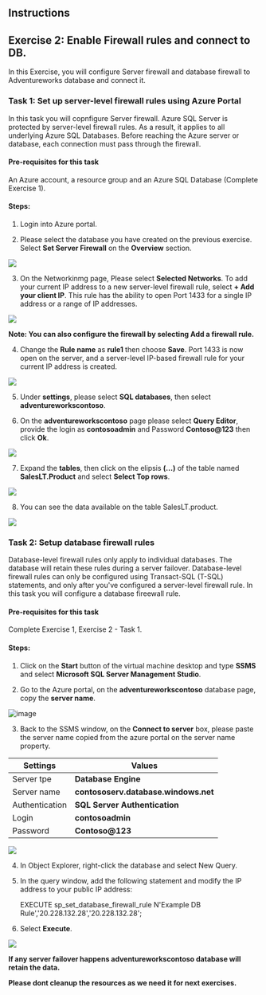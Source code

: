 ## Instructions

## Exercise 2: Enable Firewall rules and connect to DB.

In this Exercise, you will configure Server firewall and database firewall to Adventureworks database and connect it. 

### Task 1: Set up server-level firewall rules using Azure Portal

In this task you will copnfigure Server firewall. Azure SQL Server is protected by server-level firewall rules. As a result, it applies to all underlying Azure SQL Databases. Before reaching the Azure server or database, each connection must pass through the firewall.

#### Pre-requisites for this task

An Azure account, a resource group and an Azure SQL Database (Complete Exercise 1).

#### Steps:

1. Login into Azure portal.

2. Please select the database you have created on the previous exercise. Select **Set Server Firewall** on the **Overview** section.

![](../media/fire1.png)

3. On the Networkinmg page, Please select **Selected Networks**. To add your current IP address to a new server-level firewall rule, select **+ Add your client IP**. This rule has the ability to open Port 1433 for a single IP address or a range of IP addresses. 

![](../media/fire2a.png)

**Note: You can also configure the firewall by selecting Add a firewall rule.**

4. Change the **Rule name** as **rule1** then choose **Save**. Port 1433 is now open on the server, and a server-level IP-based firewall rule for your current IP address is created.

![](../media/fire5a.png)

5. Under **settings**, please select **SQL databases**, then select **adventureworkscontoso**.

6. On the **adventureworkscontoso** page please select **Query Editor**, provide the login as **contosoadmin** and Password **Contoso@123** then click **Ok**.

![](../media/fire6.png)

7. Expand the **tables**, then click on the elipsis **(...)** of the table named **SalesLT.Product** and select **Select Top rows**.

![](../media/fire7.png)

8. You can see the data available on the table SalesLT.product.

![](../media/fire8.png)

### Task 2: Setup database firewall rules

Database-level firewall rules only apply to individual databases. The database will retain these rules during a server failover. Database-level firewall rules can only be configured using Transact-SQL (T-SQL) statements, and only after you've configured a server-level firewall rule. In this task you will configure a database fireewall rule.

#### Pre-requisites for this task

Complete Exercise 1, Exercise 2 - Task 1.

#### Steps:

1. Click on the **Start** button of the virtual machine desktop and type **SSMS** and select **Microsoft SQL Server Management Studio**.

2. Go to the Azure portal, on the **adventureworkscontoso** database page, copy the **server name**.

 ![image](../media/fire9.png)

3. Back to the SSMS window, on the **Connect to server** box, please paste the server name copied from the azure portal on the server name property.

| Settings | Values |
|  -- | -- |
| Server tpe | **Database Engine** |
| Server name | **contososerv.database.windows.net** |
| Authentication |  **SQL Server Authentication** |
| Login | **contosoadmin** |
| Password | **Contoso@123** |

![](../media/fire10.png)

4. In Object Explorer, right-click the database and select New Query.

5. In the query window, add the following statement and modify the IP address to your public IP address:

      EXECUTE sp_set_database_firewall_rule N'Example DB Rule','20.228.132.28','20.228.132.28';
      
 6. Select **Execute**.   

 ![](../media/fire11.png)
 
 **If any server failover happens adventureworkscontoso database will retain the data.**

**Please dont cleanup the resources as we need it for next exercises.**
